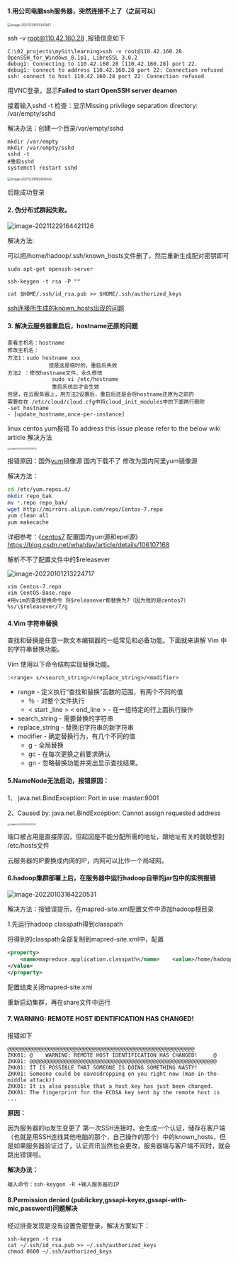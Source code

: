 #### 1.用公司电脑ssh服务器，突然连接不上了（之前可以）

<img src="img/image-20211229153341947.png" alt="image-20211229153341947" style="zoom:50%;" />

ssh -v root@110.42.160.28 ,报错信息如下

```shell
C:\02_projects\myGit\learning>ssh -v root@110.42.160.28                                                                                                  
OpenSSH_for_Windows_8.1p1, LibreSSL 3.0.2
debug1: Connecting to 110.42.160.28 [110.42.160.28] port 22.
debug1: connect to address 110.42.160.28 port 22: Connection refused
ssh: connect to host 110.42.160.28 port 22: Connection refused
```

用VNC登录，显示**Failed to start OpenSSH server deamon**

接着输入sshd -t 检查：显示Missing privilege separation directory: /var/empty/sshd

解决办法：创建一个目录/var/empty/sshd

```shell
mkdir /var/empty
mkdir /var/empty/sshd
sshd -t
#重启sshd
systemctl restart sshd
```

<img src="img/image-20211229162400042.png" alt="image-20211229162400042" style="zoom:50%;" />

后能成功登录

#### 2. 伪分布式群起失败。

![image-20211229164421126](img/image-20211229164421126.png)

解决方法:

可以把/home/hadoop/.ssh/known_hosts文件删了，然后重新生成配对密钥即可

```shell
sudo apt-get openssh-server
```

```shell
ssh-keygen -t rsa -P ""
```

```shell
cat $HOME/.ssh/id_rsa.pub >> $HOME/.ssh/authorized_keys
```

[ssh连接所生成的known_hosts出现的问题](https://blog.csdn.net/weixin_30619101/article/details/96996016?spm=1001.2101.3001.6661.1&utm_medium=distribute.pc_relevant_t0.none-task-blog-2%7Edefault%7ECTRLIST%7Edefault-1.no_search_link&depth_1-utm_source=distribute.pc_relevant_t0.none-task-blog-2%7Edefault%7ECTRLIST%7Edefault-1.no_search_link&utm_relevant_index=1)

####  3. 解决云服务器重启后，hostname还原的问题

```text
查看主机名：hostname
修改主机名：
方法1：sudo hostname xxx 
             但是这是临时的，重启后失效
方法2 ：修改hostname文件，永久修改
              sudo vi /etc/hostname
              重启系统后才会生效
但是，在云服务器上，用方法2设置后，重启后还是会将hostname还原为之前的
需要在在 /etc/cloud/cloud.cfg中将cloud_init_modules中的下面两行删除
-set_hostname
- [update_hostname,once-per-instance]
```

linux centos yum报错 To address this issue please refer to the below wiki article 解决方法

<img src="img/image-20220101212939753.png" alt="image-20220101212939753" style="zoom:33%;" />

报错原因：国外[yum](https://so.csdn.net/so/search?q=yum)镜像源 国内下载不了 修改为国内阿里yum镜像源

解决方法：

```bash
cd /etc/yum.repos.d/
mkdir repo_bak
mv *.repo repo_bak/
wget http://mirrors.aliyun.com/repo/Centos-7.repo
yum clean all
yum makecache
```

详细参考：《[centos7](https://so.csdn.net/so/search?q=centos7) 配置国内yum源和epel源》https://blog.csdn.net/whatday/article/details/106107168

解析不不了配置文件中的$releasever

![image-20220101213224717](img/image-20220101213224717.png)

```shell
vim Centos-7.repo
vim CentOS-Base.repo
#用vim的查找替换命令 将$releasever都替换为7（因为我的是centos7）
%s/\$releasever/7/g
```

#### 4.Vim 字符串替换

查找和替换是任意一款文本编辑器的一组常见和必备功能。下面就来讲解 Vim 中的字符串替换功能。

Vim 使用以下命令结构实现替换功能。

```
:<range> s/<search_string>/<replace_string>/<modifier>
```

- range - 定义执行“查找和替换”函数的范围，有两个不同的值
  - ％ - 对整个文件执行
  - < start _line > < end_line > - 在一组特定的行上面执行操作
- search_string - 需要替换的字符串
- replace_string - 替换旧字符串的新字符串
- modifier - 确定替换行为，有几个不同的值
  - g - 全局替换
  - gc - 在每次更换之前要求确认
  - gn - 忽略替换功能并突出显示查找结果。





#### 5.NameNode无法启动，报错原因：

 1、 java.net.BindException: Port in use: master:9001

 2、Caused by: java.net.BindException: Cannot assign requested address

<img src="img/image-20220101223611130.png" alt="image-20220101223611130" style="zoom:33%;" />

端口被占用是直接原因，但起因是不能分配所需的地址，跟地址有关的就联想到 /etc/hosts文件

云服务器的IP要换成内网的IP，内网可以比作一个局域网。 



#### 6.hadoop集群部署上后，在服务器中运行hadoop自带的jar包中的实例报错

![image-20220103164220531](img/image-20220103164220531.png)

解决方法：按错误提示，在mapred-site.xml配置文件中添加hadoop根目录

1.先运行hadoop classpath得到classpath

将得到的classpath全部复制到mapred-site.xml中，配置

```xml
<property> 
    <name>mapreduce.application.classpath</name>    <value>/home/hadoop/app/hadoop/etc/hadoop:/home/hadoop/app/hadoop/share/hadoop/common/lib/*:/home/hadoop/app/hadoop/share/hadoop/common/*:/home/hadoop/app/hadoop/share/hadoop/hdfs:/home/hadoop/app/hadoop/share/hadoop/hdfs/lib/*:/home/hadoop/app/hadoop/share/hadoop/hdfs/*:/home/hadoop/app/hadoop/share/hadoop/mapreduce/*:/home/hadoop/app/hadoop/share/hadoop/yarn:/home/hadoop/app/hadoop/share/hadoop/yarn/lib/*:/home/hadoop/app/hadoop/share/hadoop/yarn/*
</value>
</property>

```

配置结束关闭mapred-site.xml

重新启动集群，再在share文件中运行        

#### 7. WARNING: REMOTE HOST IDENTIFICATION HAS CHANGED!  

报错如下

```
@@@@@@@@@@@@@@@@@@@@@@@@@@@@@@@@@@@@@@@@@@@@@@@@@@@@@@@@@@@
ZKK01: @    WARNING: REMOTE HOST IDENTIFICATION HAS CHANGED!     @
ZKK01: @@@@@@@@@@@@@@@@@@@@@@@@@@@@@@@@@@@@@@@@@@@@@@@@@@@@@@@@@@@
ZKK01: IT IS POSSIBLE THAT SOMEONE IS DOING SOMETHING NASTY!
ZKK01: Someone could be eavesdropping on you right now (man-in-the-middle attack)!
ZKK01: It is also possible that a host key has just been changed.
ZKK01: The fingerprint for the ECDSA key sent by the remote host is
...
```

**原因：**

因为服务器的ip发生变更了
第一次SSH连接时，会生成一个认证，储存在客户端（也就是用SSH连线其他电脑的那个，自己操作的那个）中的known_hosts，但是如果服务器验证过了，认证资讯当然也会更改，服务器端与客户端不同时，就会跳出错误啦。

**解决办法：**

```shell
输入命令：ssh-keygen -R +输入服务器的IP
```

#### 8.Permission denied (publickey,gssapi-keyex,gssapi-with-mic,password)问题解决

经过排查发现是没有设置免密登录，解决方案如下：

```shell
ssh-keygen -t rsa
cat ~/.ssh/id_rsa.pub >> ~/.ssh/authorized_keys
chmod 0600 ~/.ssh/authorized_keys
```